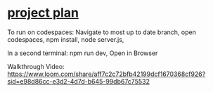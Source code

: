 #  [project plan](https://docs.google.com/document/d/1rhfYUiwfEcJflgWOxMD4YZP5cYURE9gLWId-TzHLc6o/edit?usp=sharing)

To run on codespaces:
Navigate to most up to date branch,
open codespaces,
npm install,
node server.js,

In a second terminal:
npm run dev,
Open in Browser

Walkthrough Video:
https://www.loom.com/share/aff7c2c72bfb42199dcf1670368cf926?sid=e98d86cc-e3d2-4d7d-b645-99db67c75532